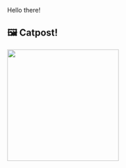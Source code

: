 Hello there!



## 🖼️ Catpost!

<sub>
    <img src="https://cdn2.thecatapi.com/images/1q.gif" height="256">
</sub>

